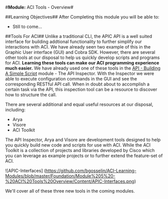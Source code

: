 #**Module:** ACI Tools - Overview#


##Learning Objectives##
After Completing this module you will be able to:
- Still to come...


##Tools For ACI##
Unlike a traditional CLI, the APIC API is a well suited interface for building addtional functionality to further simplify our interactions with ACI.  We have already seen two example of this in the Graphic User interface (GUI) and Cobra SDK.  However, there are several other tools at our disposal to help us quickly develop scripts and programs for ACI. **Learning these tools can make our ACI programming experience much easier.** We have already used one of these tools in the [API - Building A Simple Script](https://github.com/bgosselin/ACI-Learning-Modules/blob/master/Foundation/API%20-%20Building%20A%20Simple%20Script.md) module - The API Inspector.  With the Inspector we were able to execute configuration commands in the GUI and see the corresponding RESTful API call. When in doubt about to accomplish a certain task via the API, this inspection tool can be a resource to discover how to structure the call. 

There are several additional and equal useful resources at our disposal, including:
 - Arya
 - Visore
 - ACI Toolkit
 
 
 The API Inspector, Arya and Visore are development tools designed to help you quickly build new code and scripts for use with ACI. While the ACI Toolkit is a collection of projects and libraries developed by Cisco which you can leverage as example projects or to further extend the feature-set of ACI. 
 
![APIC-Interfaces] (https://github.com/bgosselin/ACI-Learning-Modules/blob/master/Foundation/Module%205%20-%20ACI%20Tools%20Overview/Content/APIC-Interfaces.png) 
 
 
 
 We'll cover all of these three new tools in the coming modules.

